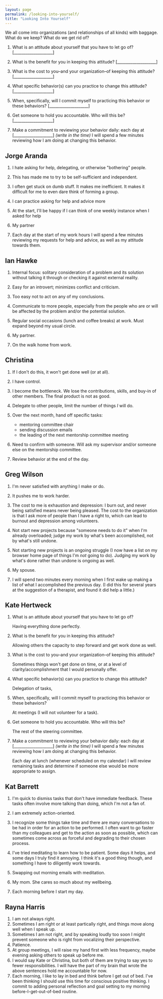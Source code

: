```yaml
---
layout: page
permalink: /looking-into-yourself/
title: "Looking Into Yourself"
---
```


We all come into organizations (and relationships of all kinds) with baggage.
What do we keep?
What do we get rid of?

1.  What is an attitude about yourself that you have to let go of?
    [____________________]

2.  What is the benefit for you in keeping this attitude?
    [____________________]

3.  What is the cost to you–and your organization–of keeping this attitude?
    [____________________]

4.  What specific behavior(s) can you practice to change this attitude?
    [____________________]

5.  When, specifically, will I commit myself to practicing this behavior or these behaviors?
    [____________________]

6.  Get someone to hold you accountable.  Who will this be?
    [____________________]

7.  Make a commitment to reviewing your behavior daily:
    each day at [____________________] *(write in the time)*
    I will spend a few minutes reviewing how I am doing at changing this behavior.

## Jorge Aranda

1. I hate asking for help, delegating, or otherwise "bothering" people.

2. This has made me to try to be self-sufficient and independent.

3. I often get stuck on dumb stuff.
   It makes me inefficient.
   It makes it difficult for me to even dare think of forming a group.

4. I can practice asking for help and advice more

5. At the start, I'll be happy if I can think of one weekly instance when I asked for help

6. My partner

7. Each day at the start of my work hours I will spend a few minutes reviewing
   my requests for help and advice,
   as well as my attitude towards them.

## Ian Hawke

1. Internal focus: solitary consideration of a problem and its solution without talking it through or checking it against external reality.

2. Easy for an introvert; minimizes conflict and criticism.

3. Too easy not to act on any of my conclusions.

4. Communicate to more people, especially from the people who are or will be affected by the problem and/or the potential solution.

5. Regular social occasions (lunch and coffee breaks) at work. Must expand beyond my usual circle.

6. My partner.

7. On the walk home from work.

## Christina

1.  If I don't do this, it won't get done well (or at all).
 
2.  I have control.
 
3.  I become the bottleneck.  We lose the contributions, skills, and buy-in of 
	other members.  The final product is not as good.
 
4.  Delegate to other people, limit the number of things *I* will do.
 
5.  Over the next month, hand off specific tasks: 
	- mentoring committee chair
	- sending discussion emails
	- the leading of the next mentorship committee meeting

6.  Need to confirm with someone.  Will ask my supervisor and/or someone else on 
	the mentorship committee.  

7.  Review behavior at the end of the day.  

## Greg Wilson

1.  I'm never satisfied with anything I make or do.

2.  It pushes me to work harder.

3.  The cost to me is exhaustion and depression:
    I burn out,
    and never being satisfied means never being pleased.
    The cost to the organization is that I ask more of people than I have a right to,
    which can lead to burnout and depression among volunteers.

4.  Not start new projects because "someone needs to do it" when I'm already overloaded;
    judge my work by what's been accomplished, not by what's still undone.

5.  Not starting new projects is an ongoing struggle
    (I now have a list on my browser home page of things I'm *not* going to do).
    Judging my work by what's done rather than undone is ongoing as well.

6.  My spouse.

7.  I will spend two minutes every morning when I first wake up
    making a list of what I accomplished the previous day.
    (I did this for several years at the suggestion of a therapist,
    and found it did help a little.)

## Kate Hertweck 

1.  What is an attitude about yourself that you have to let go of?
    
    Having everything done perfectly.

2.  What is the benefit for you in keeping this attitude?
    
    Allowing others the capacity to step forward and get work done as well.

3.  What is the cost to you–and your organization–of keeping this attitude?
    
    Sometimes things won't get done on time, or at a level of clarity/accomplishment that I would personally offer.

4.  What specific behavior(s) can you practice to change this attitude?
    
    Delegation of tasks, 

5.  When, specifically, will I commit myself to practicing this behavior or these behaviors?
    
    At meetings (I will not volunteer for a task).

6.  Get someone to hold you accountable.  Who will this be?
    
    The rest of the steering committee. 

7.  Make a commitment to reviewing your behavior daily:
    each day at [____________________] *(write in the time)*
    I will spend a few minutes reviewing how I am doing at changing this behavior.
    
    Each day at lunch (whenever scheduled on my calendar) I will review remaining tasks and determine if someone else would be more appropriate to assign.

## Kat Barrett

1. I'm quick to dismiss tasks that don't have immediate feedback. These tasks often involve more talking than doing, which I'm not a fan of.

2. I am extremely action-oriented.

3. I recognize some things take time and there are many conversations to be had in order for an action to be performed. I often want to go faster than my colleagues and get to the action as soon as possible, which can sometimes come across as forceful and degrading to their chosen process.

4. I've tried meditating to learn how to be patient. Some days it helps, and some days I truly find it annoying. I think it's a good thing though, and something I have to diligently work towards. 

5. Swapping out morning emails with meditation. 

6. My mom. She cares so much about my wellbeing. 

7. Each morning before I start my day.

## Rayna Harris

1. I am not always right.
2. Sometimes I am right or at least partically right, and things move along well when I speak up.
3. Sometimes I am not right, and by speaking loudly too soon I might prevent someone who is right from vocalizing their perspective.
4. Patience.
5. At group meetings, I will raise my hand first with less frequency, maybe evening asking others to speak up before me.
6. I would say Kate or Christina, but both of them are trying to say yes to fewer responsibilities. I will have the part of my brain that wrote the above sentences hold me accountable for now.
7. Each morning, I like to lay in bed and think before I get out of bed. I've been thinking I should use this time for conscious positive thinking. I commit to adding personal reflection and goal setting to my morning before-I-get-out-of-bed routine.
